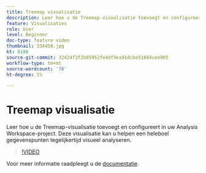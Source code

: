 ```yaml
---
title: Treemap visualisatie
description: Leer hoe u de Treemap-visualisatie toevoegt en configureert in uw Analysis Workspace-project. Deze visualisatie kan u helpen een heleboel gegevenspunten tegelijkertijd visueel analyseren.
feature: Visualisaties
role: User
level: Beginner
doc-type: feature video
thumbnail: 334458.jpg
kt: 8186
source-git-commit: 32424f3f2b05952fe4df9ea91dcbe51684cee905
workflow-type: tm+mt
source-wordcount: '78'
ht-degree: 1%

---
```



# Treemap visualisatie

Leer hoe u de Treemap-visualisatie toevoegt en configureert in uw Analysis Workspace-project. Deze visualisatie kan u helpen een heleboel gegevenspunten tegelijkertijd visueel analyseren.

>[!VIDEO](https://video.tv.adobe.com/v/334458/?quality=12&learn=on)

Voor meer informatie raadpleegt u de [documentatie](https://experienceleague.adobe.com/docs/analytics/analyze/analysis-workspace/visualizations/treemap.html?lang=en).
